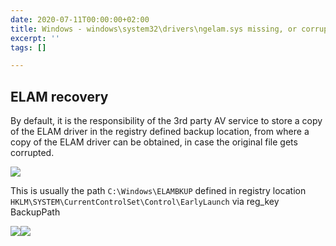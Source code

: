 ```yaml
---
date: 2020-07-11T00:00:00+02:00
title: Windows - windows\system32\drivers\ngelam.sys missing, or corrupt
excerpt: ''
tags: []

---
```

## ELAM recovery

By default, it is the responsibility of the 3rd party AV service to store a copy of the ELAM driver in the registry defined backup location, from where a copy of the ELAM driver can be obtained, in case the original file gets corrupted.

![](/images/image-14.png)

This is usually the path `C:\Windows\ELAMBKUP` defined in registry location `HKLM\SYSTEM\CurrentControlSet\Control\EarlyLaunch` via reg_key BackupPath

![](/images/image-15.png)![](/images/ngelam-copy.png)